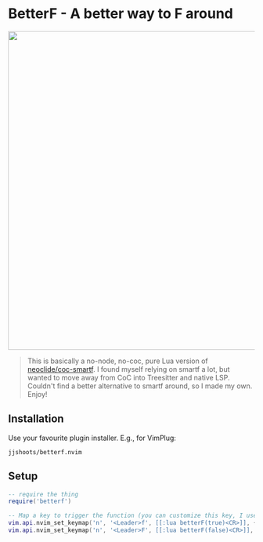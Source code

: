 # BetterF - A better way to F around

<p align="center">
    <img src="https://github.com/jjshoots/betterf.nvim/blob/master/betterf.gif?raw=true" width="650px"/>
</p>

> This is basically a no-node, no-coc, pure Lua version of [neoclide/coc-smartf](https://github.com/neoclide/coc-smartf).
> I found myself relying on smartf a lot, but wanted to move away from CoC into Treesitter and native LSP.
> Couldn't find a better alternative to smartf around, so I made my own.
> Enjoy!

## Installation

Use your favourite plugin installer. E.g., for VimPlug:

```
jjshoots/betterf.nvim
```

## Setup

```lua
-- require the thing
require('betterf')

-- Map a key to trigger the function (you can customize this key, I use <leader>f and <leader>F here)
vim.api.nvim_set_keymap('n', '<Leader>f', [[:lua betterF(true)<CR>]], { noremap = true, silent = true })
vim.api.nvim_set_keymap('n', '<Leader>F', [[:lua betterF(false)<CR>]], { noremap = true, silent = true })
```

